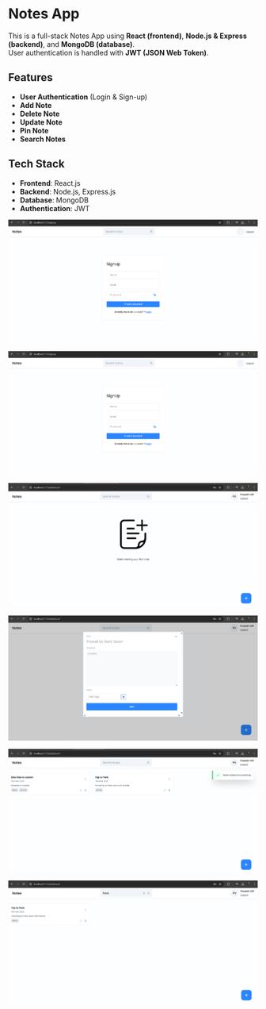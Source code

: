 # Notes App

This is a full-stack Notes App using **React (frontend)**, **Node.js & Express (backend)**, and **MongoDB (database)**.  
User authentication is handled with **JWT (JSON Web Token)**.

## Features

- **User Authentication** (Login & Sign-up)
- **Add Note**
- **Delete Note**
- **Update Note**
- **Pin Note**
- **Search Notes**

## Tech Stack

- **Frontend**: React.js
- **Backend**: Node.js, Express.js
- **Database**: MongoDB
- **Authentication**: JWT


![Login Page](Images/image-1.png)

![Sign Up Page](Images/image-1.png)

![Home Page](Images/image-2.png)

![Add Note](Images/image-3.png)

![Notes](Images/image-4.png)

![Search](Images/image-5.png)